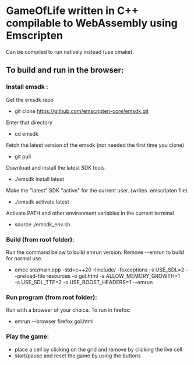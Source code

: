 # GameOfLife written in C++ compilable to WebAssembly using Emscripten
Can be compiled to run natively instead (use cmake).


## To build and run in the browser:

### Install emsdk : 
Get the emsdk repo
- git clone https://github.com/emscripten-core/emsdk.git

Enter that directory
- cd emsdk

Fetch the latest version of the emsdk (not needed the first time you clone)
- git pull

Download and install the latest SDK tools.
- ./emsdk install latest

Make the "latest" SDK "active" for the current user. (writes .emscripten file)
- ./emsdk activate latest

Activate PATH and other environment variables in the current terminal
- source ./emsdk_env.sh

### Build (from root folder):
Run the command below to build emrun version. Remove --emrun to build for normal use. 
- emcc src/main.cpp -std=c++20 -Iinclude/ -fexceptions -s USE_SDL=2 --preload-file resources -o gol.html -s ALLOW_MEMORY_GROWTH=1 \
-s USE_SDL_TTF=2 -s USE_BOOST_HEADERS=1 --emrun

### Run program (from root folder):
Run with a browser of your choice. To run in firefox:
- emrun --browser firefox gol.html 

### Play the game:
- place a cell by clicking on the grid and remove by clicking the live cell
- start/pause and reset the game by using the buttons